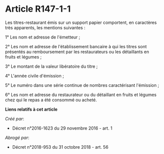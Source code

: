 # Article R147-1-1

Les titres-restaurant émis sur un support papier comportent, en caractères très apparents, les mentions suivantes : 

1° Les nom et adresse de l'émetteur ; 

2° Les nom et adresse de l'établissement bancaire à qui les titres sont  présentés au remboursement par les restaurateurs ou
les détaillants en  fruits et légumes ; 

3° Le montant de la valeur libératoire du titre ; 

4° L'année civile d'émission ; 

5° Le numéro dans une série continue de nombres caractérisant l'émission ; 

6° Les nom et adresse du restaurateur ou du détaillant en fruits et légumes chez qui le repas a été consommé ou acheté.

**Liens relatifs à cet article**

_Créé par_:

  - Décret n°2016-1623 du 29 novembre 2016 - art. 1

_Abrogé par_:

  - Décret n°2018-953 du 31 octobre 2018 - art. 56
